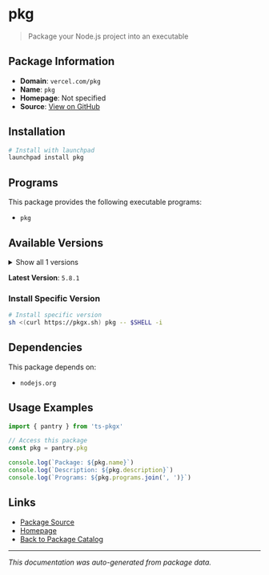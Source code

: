 # pkg

> Package your Node.js project into an executable

## Package Information

- **Domain**: `vercel.com/pkg`
- **Name**: `pkg`
- **Homepage**: Not specified
- **Source**: [View on GitHub](https://github.com/pkgxdev/pantry/tree/main/projects/vercel.com/pkg/package.yml)

## Installation

```bash
# Install with launchpad
launchpad install pkg
```

## Programs

This package provides the following executable programs:

- `pkg`

## Available Versions

<details>
<summary>Show all 1 versions</summary>

- `5.8.1`

</details>

**Latest Version**: `5.8.1`

### Install Specific Version

```bash
# Install specific version
sh <(curl https://pkgx.sh) pkg -- $SHELL -i
```

## Dependencies

This package depends on:

- `nodejs.org`

## Usage Examples

```typescript
import { pantry } from 'ts-pkgx'

// Access this package
const pkg = pantry.pkg

console.log(`Package: ${pkg.name}`)
console.log(`Description: ${pkg.description}`)
console.log(`Programs: ${pkg.programs.join(', ')}`)
```

## Links

- [Package Source](https://github.com/pkgxdev/pantry/tree/main/projects/vercel.com/pkg/package.yml)
- [Homepage](#)
- [Back to Package Catalog](../package-catalog.md)

---

*This documentation was auto-generated from package data.*

